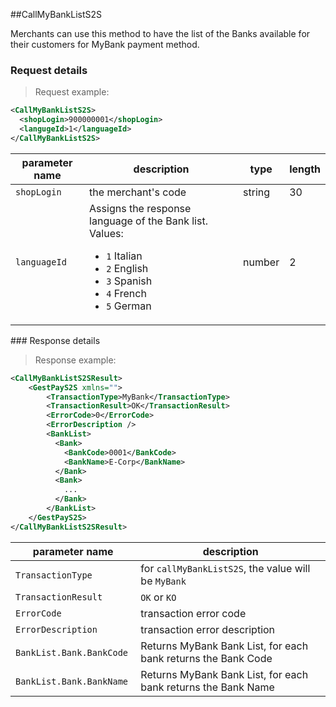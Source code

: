 ##CallMyBankListS2S

Merchants can use this method to have the list of the Banks available for their customers for MyBank payment method.

### Request details

> Request example: 

```xml
<CallMyBankListS2S>
  <shopLogin>900000001</shopLogin>
  <langugeId>1</languageId>
</CallMyBankListS2S>
```



| parameter name | description | type | length | 
| -------------- | ----------- | -----|--------| 
| `shopLogin` | the merchant's code | string | 30 | 
| `languageId` | Assigns the response language of the Bank list. Values: <br><ul><li>`1` Italian</li><li>`2` English</li><li>`3` Spanish</li><li>`4` French</li><li>`5` German</li></ul> | number | 2 | 



### Response details 

> Response example: 

```xml
<CallMyBankListS2SResult>
    <GestPayS2S xmlns="">
        <TransactionType>MyBank</TransactionType>
        <TransactionResult>OK</TransactionResult>
        <ErrorCode>0</ErrorCode>
        <ErrorDescription />
        <BankList>
          <Bank>
            <BankCode>0001</BankCode>
            <BankName>E-Corp</BankName>
          </Bank>
          <Bank>
            ... 
          </Bank>
        </BankList>
    </GestPayS2S>
</CallMyBankListS2SResult>
```

| parameter name | description |  
| -------------- | ----------- | 
| `TransactionType` | for `callMyBankListS2S`, the value will be `MyBank` | 
| `TransactionResult` | `OK` or `KO` |  
| `ErrorCode` | transaction error code | 
| `ErrorDescription` | transaction error description
| `BankList.Bank.BankCode` | Returns MyBank Bank List, for each bank returns the Bank Code 
| `BankList.Bank.BankName` | Returns MyBank Bank List, for each bank returns the Bank Name 
